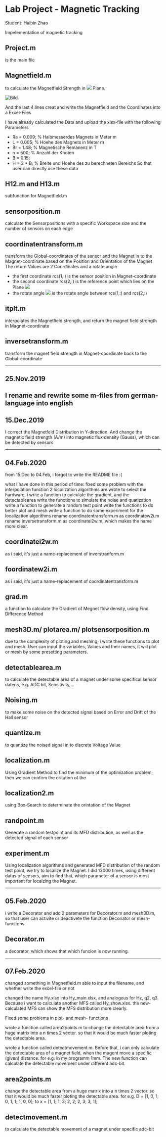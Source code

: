 # Lab Project - Magnetic Tracking

Student: Haibin Zhao

Impelementation of magnetic tracking 

## Project.m
is the main file

## Magnetfield.m
to calculate the Magnetfield Strength in ![](http://latex.codecogs.com/gif.latex?\\vec{i}_{2}-\vec{i}_{3}}) Plane.

![Bild](https://shangqinghome.files.wordpress.com/2019/11/berechneter-bereich.png).

And the last 4 lines creat and write the Magnetfield and the Coordinates into a Excel-Files

I have already calculated the Data and upload the xlsx-file with the following Parameters
* Ra = 0.009;     % Halbmesserdes Magnets in Meter m
* L = 0.005;      % Hoehe des Magnets in Meter m
* Br = 1.48;      % Magnetische Remanenz in T
* n = 500;        % Anzahl der Knoten
* B = 0.15;
* H = 2 * B;      % Breite und Hoehe des zu berechneten Bereichs
So that user can directly use these data

## H12.m and H13.m
subfunction for Magnetfield.m

## sensorposition.m
calculate the Sensorpositions with a specific Workspace size and the number of sensors on each edge

## coordinatentransform.m
transform the Global-coordinates of the sensor and the Magnet in to the Magnet-coordinate based on the Position and Orientation of the Magnet
The return Values are 2 Coordinates and a rotate angle
* the first coordinate rcs(1,:) is the sensor position in Magnet-coordinate
* the second coordinate rcs(2,:) is the reference point which lies on the Plane ![](http://latex.codecogs.com/gif.latex?\\vec{i}_{2}-\vec{i}_{3}})
* the rotate angle ![](http://latex.codecogs.com/gif.latex?\\theta_{k}) is the rotate angle between rcs(1,:) and rcs(2,:)

## itplt.m
interpolates the Magnetfield strength, and return the magnet field strength in Magnet-coordinate

## inversetransform.m
transform the magnet field strength in Magnet-coordinate back to the Global-coordinate

-------------------------------------------------------------------------------------------------------------------------
## 25.Nov.2019
I rename and rewrite some m-files from german-language into english
-------------------------------------------------------------------------------------------------------------------------
## 15.Dec.2019
I correct the Magnetfeld Distribution in Y-direction. And change the magnetic field strength (A/m) into magnetic flux density (Gauss), which can be detected by sensors

--------------------------------------------------------------------------------------------------------------------------
## 04.Feb.2020
from 15.Dec to 04.Feb, i forgot to write the README file :(

what i have done in this period of time:
fixed some problem with the interpolation function
2 localization algorithms are wrote
to select the hardware, i write a function to calculate the gradient, and the detectablearea
write the functions to simulate the noise and quatization
write a function to generate a random test point
write the functions to do better plot and mesh
write a function to do some experiment for the localization algorithms
rename coordinatentransform.m as coordinatew2i.m
rename inversetransform.m as coordinatei2w.m, which makes the name more clear.

## coordinatei2w.m
as i said, it's just a name-replacement of inverstranform.m

## foordinatew2i.m
as i said, it's just a name-replacement of coordinatentransform.m

## grad.m
a function to calculate the Gradient of Megnet flow density, using Find Difference Method

## mesh3D.m/ plotarea.m/ plotsensorposition.m
due to the complexity of ploting and meshing, i write these functions to plot and mesh. User can input the variables, Values and their names, it will plot or mesh by some presetting parameters.

## detectablearea.m
to calculate the detectable area of a magnet under some specifical sensor datens, e.g. ADC bit, Sensitivity,...

## Noising.m
to make some noise on the detected signal based on Error and Drift of the Hall sensor

## quantize.m
to quantize the noised signal in to discrete Voltage Value

## localization.m
Using Gradient Method to find the minimum of the optimization problem, then we can confirm the oritation of the 

## localization2.m
using Box-Search to determinate the orintation of the Magnet

## randpoint.m
Generate a random testpoint and its MFD distribution, as well as the detected signal of each sensor

## experiment.m
Using localization algorithms and generated MFD distribution of the random test point, we try to localize the Magnet.
I did 13000 times, using different datas of sensors, aim to find that, which parameter of a sensor is most important for localzing the Magnet.

---------------------------------------------------------------------------------------------------------------------------
## 05.Feb.2020
i write a Decorator and add 2 parameters for Decorator.m and mesh3D.m, so that user can activite or deactivete the function Decoriator or mesh-functions

## Decorator.m
a decorator, which shows that which funcion is now running.

___________________________________________________________________________________________________________________________

## 07.Feb.2020

changed something in Magnetfield.m
  able to input the filename, and whether write the excel-file or not

changed the name Hy.xlsx into Hy_main.xlsx, and analogous for Hz, q2, q3. Because i want to calculate another MFS called Hy_show.xlsx. the new-calculated MFS can show the MFS distribution more clearly.

Fixed some problems in plot- and mesh- functions

wrote a function called area2points.m to change the detectable area from a huge matrix into a n times 2 vector. so that it would be much faster ploting the detectable area.

wrote a function called detectmovement.m. Before that, i can only calculate the detectable area of a magnet field, when the magent move a specific (given) distance. for e.g. in my programm 1mm. The new function can calculate the detectable movement under different adc-bit.

## area2points.m
change the detectable area from a huge matrix into a n times 2 vector. so that it would be much faster ploting the detectable area.
for e.g. 
D = [1, 0, 1;
     0, 1, 1;
     1, 0, 0];
to
x = [1, 1;
     1, 3;
     2, 2;
     2, 3;
     3, 1];

## detectmovement.m
to calculate the detectable movement of a magnet under specific adc-bit


